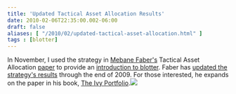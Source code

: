 ```yaml
---
title: 'Updated Tactical Asset Allocation Results'
date: 2010-02-06T22:35:00.002-06:00
draft: false
aliases: [ "/2010/02/updated-tactical-asset-allocation.html" ]
tags : [blotter]
---
```


In November, I used the strategy in [Mebane Faber's](http://www.mebanefaber.com/) Tactical Asset Allocation [paper](http://ssrn.com/abstract=962461) to provide an [introduction to blotter](http://blog.fosstrading.com/2009/11/tactical-asset-allocation-using-blotter.html). Faber has [updated the strategy's results](http://www.mebanefaber.com/2010/02/05/quant-approach-to-taa-updated-for-2009/) through the end of 2009. For those interested, he expands on the paper in his book, [The Ivy Portfolio](http://www.amazon.com/gp/product/0470284897?ie=UTF8&tag=fosstrading-20&linkCode=as2&camp=1789&creative=390957&creativeASIN=0470284897).![](http://www.assoc-amazon.com/e/ir?t=fotr09-20&l=as2&o=1&a=0470284897)